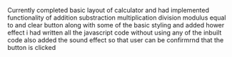 Currently completed basic layout of calculator and had implemented functionality of addition substraction multiplication division modulus equal to and clear button along with some of the basic styling and added hower effect  i had written all the javascript code without using any of the inbuilt code
also added the sound effect so that user can be confirmrnd that the button is clicked
